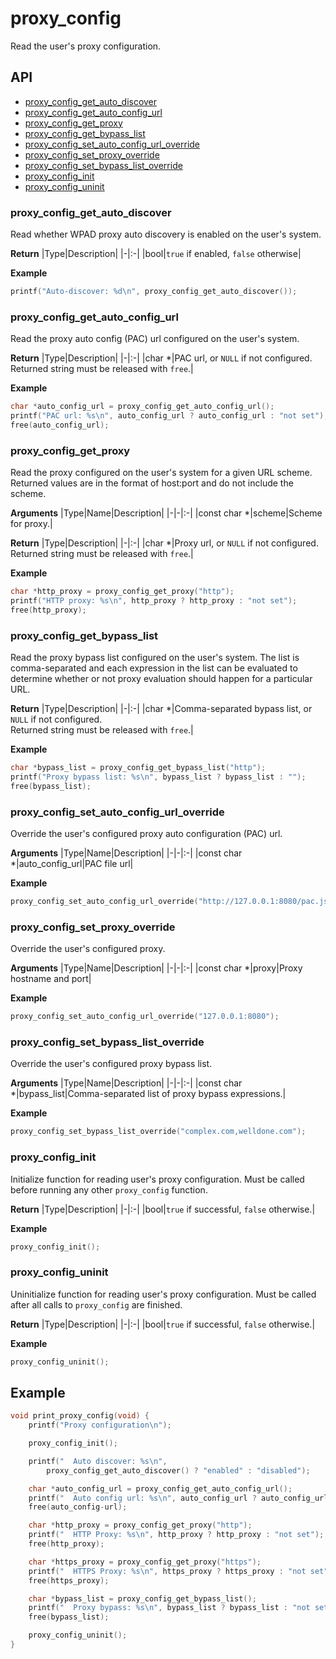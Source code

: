 # proxy_config <!-- omit in toc -->

Read the user's proxy configuration.

## API <!-- omit in toc -->

- [proxy_config_get_auto_discover](#proxy_config_get_auto_discover)
- [proxy_config_get_auto_config_url](#proxy_config_get_auto_config_url)
- [proxy_config_get_proxy](#proxy_config_get_proxy)
- [proxy_config_get_bypass_list](#proxy_config_get_bypass_list)
- [proxy_config_set_auto_config_url_override](#proxy_config_set_auto_config_url_override)
- [proxy_config_set_proxy_override](#proxy_config_set_proxy_override)
- [proxy_config_set_bypass_list_override](#proxy_config_set_bypass_list_override)
- [proxy_config_init](#proxy_config_init)
- [proxy_config_uninit](#proxy_config_uninit)

### proxy_config_get_auto_discover

Read whether WPAD proxy auto discovery is enabled on the user's system.

**Return**
|Type|Description|
|-|:-|
|bool|`true` if enabled, `false` otherwise|

**Example**
```c
printf("Auto-discover: %d\n", proxy_config_get_auto_discover());
```

### proxy_config_get_auto_config_url

Read the proxy auto config (PAC) url configured on the user's system.

**Return**
|Type|Description|
|-|:-|
|char *|PAC url, or `NULL` if not configured.<br>Returned string must be released with `free`.|

**Example**
```c
char *auto_config_url = proxy_config_get_auto_config_url();
printf("PAC url: %s\n", auto_config_url ? auto_config_url : "not set");
free(auto_config_url);
```

### proxy_config_get_proxy

Read the proxy configured on the user's system for a given URL scheme. Returned values are in the format of host:port and do not include the scheme.

**Arguments**
|Type|Name|Description|
|-|-|:-|
|const char *|scheme|Scheme for proxy.|

**Return**
|Type|Description|
|-|:-|
|char *|Proxy url, or `NULL` if not configured.<br>Returned string must be released with `free`.|

**Example**
```c
char *http_proxy = proxy_config_get_proxy("http");
printf("HTTP proxy: %s\n", http_proxy ? http_proxy : "not set");
free(http_proxy);
```

### proxy_config_get_bypass_list

Read the proxy bypass list configured on the user's system. The list is comma-separated and each expression in the list can be evaluated to determine whether or not proxy evaluation should happen for a particular URL.

**Return**
|Type|Description|
|-|:-|
|char *|Comma-separated bypass list, or `NULL` if not configured.<br>Returned string must be released with `free`.|

**Example**
```c
char *bypass_list = proxy_config_get_bypass_list("http");
printf("Proxy bypass list: %s\n", bypass_list ? bypass_list : "");
free(bypass_list);
```

### proxy_config_set_auto_config_url_override

Override the user's configured proxy auto configuration (PAC) url.

**Arguments**
|Type|Name|Description|
|-|-|:-|
|const char *|auto_config_url|PAC file url|

**Example**
```c
proxy_config_set_auto_config_url_override("http://127.0.0.1:8080/pac.js");
```

### proxy_config_set_proxy_override

Override the user's configured proxy.

**Arguments**
|Type|Name|Description|
|-|-|:-|
|const char *|proxy|Proxy hostname and port|

**Example**
```c
proxy_config_set_auto_config_url_override("127.0.0.1:8080");
```

### proxy_config_set_bypass_list_override

Override the user's configured proxy bypass list.

**Arguments**
|Type|Name|Description|
|-|-|:-|
|const char *|bypass_list|Comma-separated list of proxy bypass expressions.|

**Example**
```c
proxy_config_set_bypass_list_override("complex.com,welldone.com");
```

### proxy_config_init

Initialize function for reading user's proxy configuration. Must be called before running any other `proxy_config` function.

**Return**
|Type|Description|
|-|:-|
|bool|`true` if successful, `false` otherwise.|

**Example**
```c
proxy_config_init();
```

### proxy_config_uninit

Uninitialize function for reading user's proxy configuration. Must be called after all calls to `proxy_config` are finished.

**Return**
|Type|Description|
|-|:-|
|bool|`true` if successful, `false` otherwise.|

**Example**
```c
proxy_config_uninit();
```

## Example <!-- omit in toc -->

```c
void print_proxy_config(void) {
    printf("Proxy configuration\n");

    proxy_config_init();

    printf("  Auto discover: %s\n",
        proxy_config_get_auto_discover() ? "enabled" : "disabled");

    char *auto_config_url = proxy_config_get_auto_config_url();
    printf("  Auto config url: %s\n", auto_config_url ? auto_config_url : "not set");
    free(auto_config-url);

    char *http_proxy = proxy_config_get_proxy("http");
    printf("  HTTP Proxy: %s\n", http_proxy ? http_proxy : "not set");
    free(http_proxy);

    char *https_proxy = proxy_config_get_proxy("https");
    printf("  HTTPS Proxy: %s\n", https_proxy ? https_proxy : "not set");
    free(https_proxy);

    char *bypass_list = proxy_config_get_bypass_list();
    printf("  Proxy bypass: %s\n", bypass_list ? bypass_list : "not set");
    free(bypass_list);

    proxy_config_uninit();
}
```
